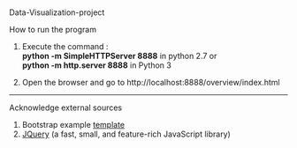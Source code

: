 # 
Data-Visualization-project

How to run the program
1. Execute the command :  
    **python -m SimpleHTTPServer 8888** in python 2.7 or  
    **python -m http.server 8888** in Python 3  

2. Open the browser and go to http://localhost:8888/overview/index.html

---

Acknowledge external sources
1. Bootstrap example [template](https://getbootstrap.com/docs/4.5/examples/dashboard/)
2. [JQuery](https://ajax.googleapis.com/ajax/libs/jquery/3.5.1/jquery.min.js) (a fast, small, and feature-rich JavaScript library)

